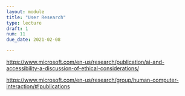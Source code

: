 ```yaml
---
layout: module
title: "User Research"
type: lecture
draft: 1
num: 11
due_date: 2021-02-08

---
```

https://www.microsoft.com/en-us/research/publication/ai-and-accessibility-a-discussion-of-ethical-considerations/


https://www.microsoft.com/en-us/research/group/human-computer-interaction/#!publications